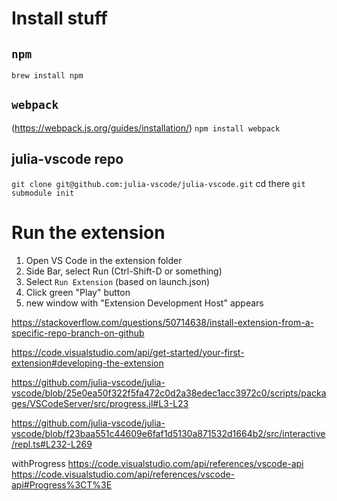 
# Install stuff

## `npm`
`brew install npm`

## `webpack`
(https://webpack.js.org/guides/installation/)
`npm install webpack`

## julia-vscode repo
`git clone git@github.com:julia-vscode/julia-vscode.git`
cd there
`git submodule init`


# Run the extension
1. Open VS Code in the extension folder
2. Side Bar, select Run (Ctrl-Shift-D or something)
3. Select `Run Extension` (based on launch.json)
4. Click green "Play" button
5. new window with "Extension Development Host" appears


https://stackoverflow.com/questions/50714638/install-extension-from-a-specific-repo-branch-on-github

https://code.visualstudio.com/api/get-started/your-first-extension#developing-the-extension

https://github.com/julia-vscode/julia-vscode/blob/25e0ea50f322f5fa472c0d2a38edec1acc3972c0/scripts/packages/VSCodeServer/src/progress.jl#L3-L23

https://github.com/julia-vscode/julia-vscode/blob/f23baa551c44609e6faf1d5130a871532d1664b2/src/interactive/repl.ts#L232-L269

withProgress
https://code.visualstudio.com/api/references/vscode-api
https://code.visualstudio.com/api/references/vscode-api#Progress%3CT%3E
